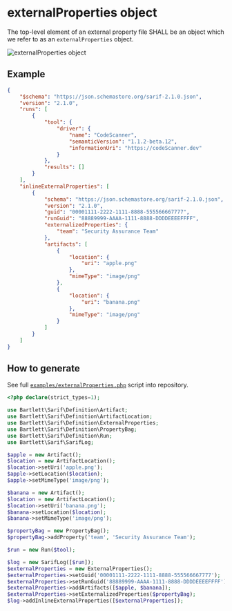 <!-- markdownlint-disable MD013 -->
# externalProperties object

The top-level element of an external property file SHALL be an object which we refer to as an `externalProperties` object.

![externalProperties object](../assets/images/reference-external-properties.graphviz.svg)

## Example

```json
{
    "$schema": "https://json.schemastore.org/sarif-2.1.0.json",
    "version": "2.1.0",
    "runs": [
        {
            "tool": {
                "driver": {
                    "name": "CodeScanner",
                    "semanticVersion": "1.1.2-beta.12",
                    "informationUri": "https://codeScanner.dev"
                }
            },
            "results": []
        }
    ],
    "inlineExternalProperties": [
        {
            "schema": "https://json.schemastore.org/sarif-2.1.0.json",
            "version": "2.1.0",
            "guid": "00001111-2222-1111-8888-555566667777",
            "runGuid": "88889999-AAAA-1111-8888-DDDDEEEEFFFF",
            "externalizedProperties": {
                "team": "Security Assurance Team"
            },
            "artifacts": [
                {
                    "location": {
                        "uri": "apple.png"
                    },
                    "mimeType": "image/png"
                },
                {
                    "location": {
                        "uri": "banana.png"
                    },
                    "mimeType": "image/png"
                }
            ]
        }
    ]
}
```

## How to generate

See full [`examples/externalProperties.php`][example-script] script into repository.

[example-script]: https://github.com/llaville/sarif-php-sdk/blob/master/examples/externalProperties.php

```php
<?php declare(strict_types=1);

use Bartlett\Sarif\Definition\Artifact;
use Bartlett\Sarif\Definition\ArtifactLocation;
use Bartlett\Sarif\Definition\ExternalProperties;
use Bartlett\Sarif\Definition\PropertyBag;
use Bartlett\Sarif\Definition\Run;
use Bartlett\Sarif\SarifLog;

$apple = new Artifact();
$location = new ArtifactLocation();
$location->setUri('apple.png');
$apple->setLocation($location);
$apple->setMimeType('image/png');

$banana = new Artifact();
$location = new ArtifactLocation();
$location->setUri('banana.png');
$banana->setLocation($location);
$banana->setMimeType('image/png');

$propertyBag = new PropertyBag();
$propertyBag->addProperty('team', 'Security Assurance Team');

$run = new Run($tool);

$log = new SarifLog([$run]);
$externalProperties = new ExternalProperties();
$externalProperties->setGuid('00001111-2222-1111-8888-555566667777');
$externalProperties->setRunGuid('88889999-AAAA-1111-8888-DDDDEEEEFFFF');
$externalProperties->addArtifacts([$apple, $banana]);
$externalProperties->setExternalizedProperties($propertyBag);
$log->addInlineExternalProperties([$externalProperties]);

```
